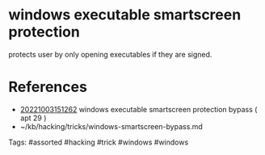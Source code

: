 # windows executable smartscreen protection
protects user by only opening executables if they are signed.

# References
- [20221003151262](/zet/20221003151262/README.md) windows executable smartscreen protection bypass ( apt 29 )
- ~/kb/hacking/tricks/windows-smartscreen-bypass.md

Tags:
    #assorted #hacking #trick #windows #windows
